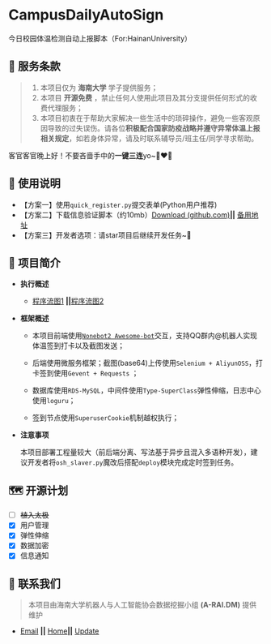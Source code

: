 # CampusDailyAutoSign

今日校园体温检测自动上报脚本（For:HainanUniversity） 

## :carousel_horse: 服务条款

> 1. 本项目仅为 **海南大学** 学子提供服务；
> 3. 本项目 **开源免费** ，禁止任何人使用此项目及其分支提供任何形式的收费代理服务；
> 3. 本项目初衷在于帮助大家解决一些生活中的琐碎操作，避免一些客观原因导致的过失误伤。请各位**积极配合国家防疫战略并遵守异常体温上报相关规定**，如若身体异常，请及时联系辅导员/班主任/同学寻求帮助。

客官客官晚上好！不要吝啬手中的**一键三连**yo~:couple_with_heart_woman_woman:

## :kick_scooter: 使用说明

- 【方案一】使用`quick_register.py`提交表单(Python用户推荐)
- 【方案二】下载信息验证脚本（约10mb）[Download (github.com)](https://github.com/QIN2DIM/CampusDailyAutoSign/raw/main/register.zip)**||** [备用地址](http://t.qinse.top/cpdaily/register.zip)
- 【方案三】开发者选项：请star项目后继续开发任务~:champagne:

## :goat: 项目简介

- **执行概述**
    - [程序流图1](https://www.yuque.com/docs/share/53c62de5-91bf-4f96-9330-fae53c6a4f0d?#) **||**[程序流图2](https://www.yuque.com/docs/share/94dac928-a89c-47d3-9273-8bd049152b6e?#)

- **框架概述**
    - 本项目前端使用[`Nonebot2 Awesome-bot`](https://github.com/beiyuouo/hnu-temp-report-bot)交互，支持QQ群内@机器人实现体温签到打卡以及截图发送；	
    - 后端使用微服务框架；截图(base64)上传使用`Selenium + AliyunOSS`，打卡签到使用`Gevent + Requests` ；

    - 数据库使用`RDS-MySQL`，中间件使用`Type-SuperClass`弹性伸缩，日志中心使用`loguru`；
    - 签到节点使用`SuperuserCookie`机制越权执行；

- **注意事项**

    本项目部署工程量较大（前后端分离、写法基于异步且混入多语种开发），建议开发者将`osh_slaver.py`魔改后搭配`deploy`模块完成定时签到任务。

## :world_map: 开源计划

- [ ] ~~植入太极~~
- [x] 用户管理
- [x] 弹性伸缩
- [x] 数据加密
- [x] 信息通知

## :e-mail: 联系我们

> 本项目由海南大学机器人与人工智能协会数据挖掘小组 **(A-RAI.DM)** 提供维护

- [Email](mailto:RmAlkaid@outlook.com?subject=CampusDailyAutoSign-ISSUE) **||** [Home](https://a-rai.github.io/)**||** [Update](https://github.com/QIN2DIM/CampusDailyAutoSign/blob/main/docs/about.md)

